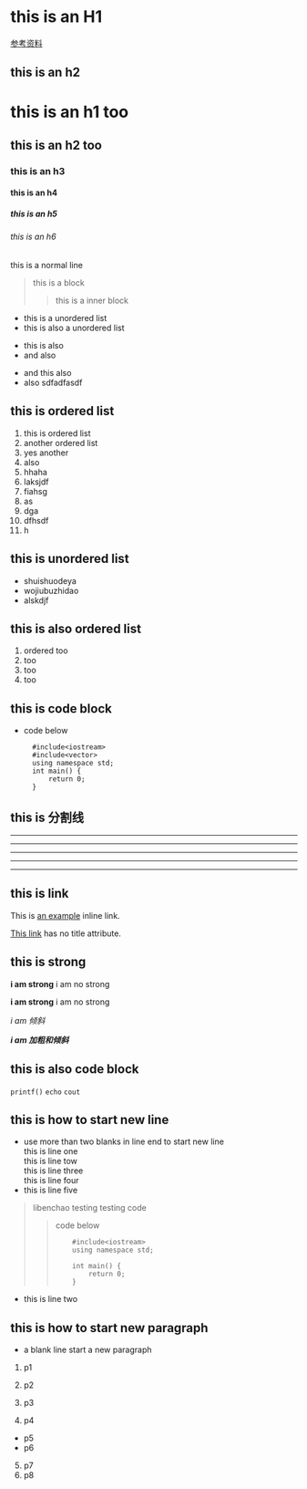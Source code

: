 this is an H1
=============
[参考资料](http://wowubuntu.com/markdown/)

this is an h2
-------------

# this is an h1 too

## this is an h2 too

### this is an h3

#### this is an h4

##### this is an h5

###### this is an h6


this is a normal line

> this is a block
> > this is a inner block

* this is a unordered list
* this is also a unordered list
+ this is also
+ and also
- and this also
- also sdfadfasdf

## this is ordered list
1. this is ordered list
2. another ordered list
3. yes another
1. also
2. hhaha
3. laksjdf
4. fiahsg
5. as
6. dga
7. dfhsdf
8. h

## this is unordered list
* shuishuodeya
* wojiubuzhidao
* alskdjf

## this is also ordered list
1. ordered too
2. too
3. too
4. too

## this is code block
* code below

		#include<iostream>
		#include<vector>
		using namespace std;
		int main() {
			return 0;
		}

## this is 分割线
* * *

***

*****

- - -

________________________

## this is link
This is [an example](http://example.com/ "Title") inline link.

[This link](http://example.net/) has no title attribute.

## this is strong
**i am strong** i am no strong

__i am strong__ i am no strong

*i am 倾斜*

***i am 加粗和倾斜***




## this is also code block
`printf()`
`echo`
`cout`


## this is how to start new line
* use more than two blanks in line end to start new line  
this is line one  
this is line tow  
this is line three  
this is line four
* this is line five
> libenchao testing
> testing code
> > code below
> >
> >         #include<iostream>
> >         using namespace std;
> >         
> >         int main() {
> >             return 0;
> >         }
* this is line two

## this is how to start new paragraph
* a blank line start a new paragraph

1. p1
2. p2

3. p3
4. p4

* p5
* p6

5. p7
6. p8